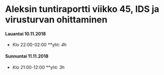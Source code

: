 
# Aleksin tuntiraportti viikko 45, IDS ja virusturvan ohittaminen

#### Lauantai 10.11.2018  
* Klo 22:00-02:00 **yht: *4h*  


#### Sunnuntai 11.11.2018  
* Klo 21:00-12:00 **yht: *3h*  
